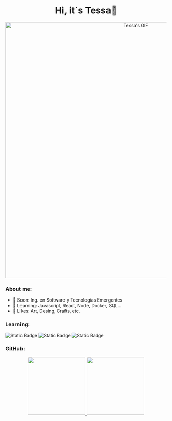 <div align="center">
  <h1 align="center">Hi, it´s Tessa🌸</h1>
  <img src="https://media0.giphy.com/media/v1.Y2lkPTc5MGI3NjExdW90dHZtcWg5ZG5hbmpsZWFxYjQycXhsbGtmYm04b2dtOGVlZ25zaiZlcD12MV9pbnRlcm5hbF9naWZfYnlfaWQmY3Q9Zw/2kJLQkiCIzY0hntmNr/giphy.gif" alt="Tessa's GIF" width="800">
</div>

### About me:
- 💋 Soon: Ing. en Software y Tecnologías Emergentes
- 💌 Learning: Javascript, React, Node, Docker, SQL...
- 🎨 Likes: Art, Desing, Crafts, etc.

### Learning:
![Static Badge](https://img.shields.io/badge/C-white?style=for-the-badge&logo=c&logoColor=white&labelColor=FF00AA)
![Static Badge](https://img.shields.io/badge/C%2B%2B-white?style=for-the-badge&logo=c%2B%2B&logoColor=white&labelColor=AA00FF)
![Static Badge](https://img.shields.io/badge/PYTHON-white?style=for-the-badge&logo=python&logoColor=white&labelColor=0036FF)

### GitHub:

<p align="center">
<a href="https://github.com/tessarivas">
  <img height="180em" src="https://github-readme-stats-eight-theta.vercel.app/api?username=tessarivas&show_icons=true&theme=algolia&include_all_commits=true&count_private=true"/>
  <img height="180em" src="https://github-readme-stats-eight-theta.vercel.app/api/top-langs/?username=tessarivas&layout=compact&langs_count=8&theme=algolia"/>
</a>
</p>
